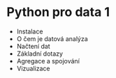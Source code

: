 # Python pro data 1

- Instalace
- O čem je datová analýza
- Načtení dat
- Základní dotazy
- Agregace a spojování
- Vizualizace
    
